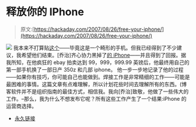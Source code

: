 # 释放你的 IPhone

> 原文:[https://hackaday.com/2007/08/26/free-your-iphone/](https://hackaday.com/2007/08/26/free-your-iphone/)

![](../Images/8efd859b870ae266fbab7df1e4d8b37d.png)
我本来不打算贴[这个](http://iphonejtag.blogspot.com/)——毕竟这是一个畸形的手机。但我已经得到了不少建议，我希望他们结束。[乔治]齐心协力黑掉了[的 iPhone](http://www.mahalo.com/IPhone_Hacks "IPhone Hacks - Mahalo")——并且得到了回报。据我所知，在他疯狂的 ebay 拍卖达到 99，999，999.99 英镑后，他最终用自己的第一部手机换了一部日产 350z 和几部 iphone。
他一步一步地记录了他的过程——如果你有技巧，你可能自己也能做到。焊接工作是非常精细的工作——可能是最困难的事情。这篇文章有点难理解，所以计划花些时间去理解所有的东西。(博客软件并不是组织指南的最佳方式，相信我。我向[乔治]致敬，他做了一些伟大的工作。–那么，我为什么不想发布它呢？所有这些工作产生了一个结果:iPhone 的运营商选择。

*   [永久链接](http://iphonejtag.blogspot.com/)